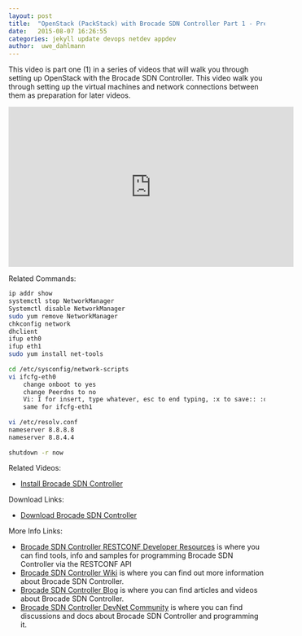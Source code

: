 ```yaml
---
layout: post
title:  "OpenStack (PackStack) with Brocade SDN Controller Part 1 - Preparation"
date:   2015-08-07 16:26:55
categories: jekyll update devops netdev appdev
author:  uwe_dahlmann
---
```


This video is part one (1) in a series of videos that will walk you through setting up OpenStack with the Brocade SDN Controller.  This video walk you through setting up the virtual machines and network connections between them as preparation for later videos.

<iframe width="560" height="315" src="https://www.youtube.com/embed/RgspYJaUkBw" frameborder="0" allowfullscreen></iframe>

Related Commands:

```bash
ip addr show
systemctl stop NetworkManager
Systemctl disable NetworkManager
sudo yum remove NetworkManager
chkconfig network
dhclient
ifup eth0
ifup eth1
sudo yum install net-tools
 
cd /etc/sysconfig/network-scripts
vi ifcfg-eth0
	change onboot to yes
	change Peerdns to no
	Vi: I for insert, type whatever, esc to end typing, :x to save:: :q! to exit without saving
	same for ifcfg-eth1
 
vi /etc/resolv.conf
nameserver 8.8.8.8
nameserver 8.8.4.4
 
shutdown -r now
```

Related Videos:

* <a href="https://www.youtube.com/watch?v=blfWoIiMqb0" target="_blank">Install Brocade SDN Controller</a>

Download Links:

* <a href="http://store.brocade.com" target="_blank">Download Brocade SDN Controller</a>


More Info Links:

 * <a href="https://github.com/BRCDcomm/BVC/wiki/RESTCONF-Developer-Resources" target="_blank">Brocade SDN Controller RESTCONF Developer Resources</a> is where you can find tools, info and samples for programming Brocade SDN Controller via the RESTCONF API
 * <a href="https://github.com/BRCDcomm/BVC/wiki" target="_blank">Brocade SDN Controller Wiki</a> is where you can find out more information about Brocade SDN Controller.
 * <a href="https://brcdcomm.github.io/BVC/" target="_blank">Brocade SDN Controller Blog</a> is where you can find articles and videos about Brocade SDN Controller.
 * <a href="http://community.brocade.com/t5/DevNet/ct-p/APISupport" target="_blank">Brocade SDN Controller DevNet Community</a> is where you can find discussions and docs about Brocade SDN Controller and programming it.

[InstallBVC]: http://brcdcomm.github.io/BVC/jekyll/update/devops/netdev/appdev/2015/01/19/install-brocade-vyatta-controller.html
[ProgramOpenFlow]: http://brcdcomm.github.io/BVC/jekyll/update/devops/netdev/appdev/2015/02/10/restconf-app-1.html
